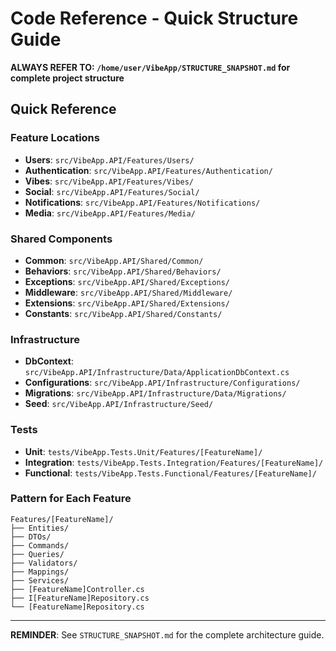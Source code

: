 # Code Reference - Quick Structure Guide

**ALWAYS REFER TO: `/home/user/VibeApp/STRUCTURE_SNAPSHOT.md` for complete project structure**

## Quick Reference

### Feature Locations
- **Users**: `src/VibeApp.API/Features/Users/`
- **Authentication**: `src/VibeApp.API/Features/Authentication/`
- **Vibes**: `src/VibeApp.API/Features/Vibes/`
- **Social**: `src/VibeApp.API/Features/Social/`
- **Notifications**: `src/VibeApp.API/Features/Notifications/`
- **Media**: `src/VibeApp.API/Features/Media/`

### Shared Components
- **Common**: `src/VibeApp.API/Shared/Common/`
- **Behaviors**: `src/VibeApp.API/Shared/Behaviors/`
- **Exceptions**: `src/VibeApp.API/Shared/Exceptions/`
- **Middleware**: `src/VibeApp.API/Shared/Middleware/`
- **Extensions**: `src/VibeApp.API/Shared/Extensions/`
- **Constants**: `src/VibeApp.API/Shared/Constants/`

### Infrastructure
- **DbContext**: `src/VibeApp.API/Infrastructure/Data/ApplicationDbContext.cs`
- **Configurations**: `src/VibeApp.API/Infrastructure/Configurations/`
- **Migrations**: `src/VibeApp.API/Infrastructure/Data/Migrations/`
- **Seed**: `src/VibeApp.API/Infrastructure/Seed/`

### Tests
- **Unit**: `tests/VibeApp.Tests.Unit/Features/[FeatureName]/`
- **Integration**: `tests/VibeApp.Tests.Integration/Features/[FeatureName]/`
- **Functional**: `tests/VibeApp.Tests.Functional/Features/[FeatureName]/`

### Pattern for Each Feature
```
Features/[FeatureName]/
├── Entities/
├── DTOs/
├── Commands/
├── Queries/
├── Validators/
├── Mappings/
├── Services/
├── [FeatureName]Controller.cs
├── I[FeatureName]Repository.cs
└── [FeatureName]Repository.cs
```

---

**REMINDER**: See `STRUCTURE_SNAPSHOT.md` for the complete architecture guide.
